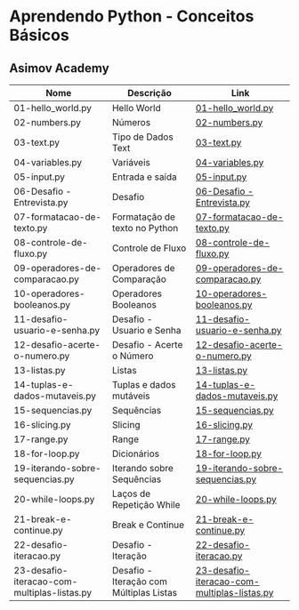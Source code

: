 # Aprendendo Python - Conceitos Básicos 
## Asimov Academy

| Nome | Descrição | Link |
|------|-----------|------|
| 01-hello_world.py | Hello World | [01-hello_world.py](./01-hello_world.py) |
| 02-numbers.py | Números | [02-numbers.py](./02-numbers.py) |
| 03-text.py | Tipo de Dados Text | [03-text.py](./03-text.py) |
| 04-variables.py | Variáveis | [04-variables.py](./04-variables.py) |
| 05-input.py | Entrada e saída | [05-input.py](./05-input.py) |
| 06-Desafio - Entrevista.py | Desafio | [06-Desafio - Entrevista.py](./06-Desafio%20-%20Entrevista.py) |
| 07-formatacao-de-texto.py | Formatação de texto no Python | [07-formatacao-de-texto.py](./07-formatacao-de-texto.py) |
| 08-controle-de-fluxo.py | Controle de Fluxo | [08-controle-de-fluxo.py](./08-controle-de-fluxo.py) |
| 09-operadores-de-comparacao.py | Operadores de Comparação | [09-operadores-de-comparacao.py](./09-operadores-de-comparacao.py) |
| 10-operadores-booleanos.py | Operadores Booleanos | [10-operadores-booleanos.py](./10-operadores-booleanos.py) |
| 11-desafio-usuario-e-senha.py | Desafio - Usuario e Senha| [11-desafio-usuario-e-senha.py](./11-desafio-usuario-e-senha.py) |
| 12-desafio-acerte-o-numero.py | Desafio - Acerte o Número| [12-desafio-acerte-o-numero.py](./12-desafio-acerte-o-numero.py) |
| 13-listas.py | Listas | [13-listas.py](./13-listas.py) |
| 14-tuplas-e-dados-mutaveis.py | Tuplas e dados mutáveis | [14-tuplas-e-dados-mutaveis.py](./14-tuplas-e-dados-mutaveis.py) |
| 15-sequencias.py | Sequências | [15-sequencias.py](./15-sequencias.py) |
| 16-slicing.py | Slicing | [16-slicing.py](./16-slicing.py) |
| 17-range.py | Range | [17-range.py](./17-range.py) |
| 18-for-loop.py | Dicionários | [18-for-loop.py](./18-for-loop.py) |
| 19-iterando-sobre-sequencias.py | Iterando sobre Sequências | [19-iterando-sobre-sequencias.py](./19-iterando-sobre-sequencias.py) |
| 20-while-loops.py | Laços de Repetição While | [20-while-loops.py](./20-while-loops.py) |
| 21-break-e-continue.py | Break e Continue | [21-break-e-continue.py](./21-break-e-continue.py) |
| 22-desafio-iteracao.py | Desafio - Iteração | [22-desafio-iteracao.py](./22-desafio-iteracao.py) |
| 23-desafio-iteracao-com-multiplas-listas.py | Desafio - Iteração com Múltiplas Listas | [23-desafio-iteracao-com-multiplas-listas.py](./23-desafio-iteracao-com-multiplas-listas.py) |
